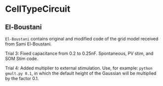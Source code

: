 # CellTypeCircuit

## El-Boustani
```El-Boustani``` contains original and modified code of the grid model received from Sami El-Boustani.

Trial 3: Fixed capacitance from 0.2 to 0.25nF. Spontaneous, PV stim, and SOM Stim code.

Trial 4: Added multiplier to external stimulation. Use, for example: ```python gmult.py 0.1```, in which the default height of the Gaussian will be multiplied by the factor 0.1.
